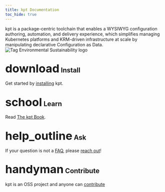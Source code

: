 ```yaml
---
title: kpt Documentation
toc_hide: true
---
```


<script>
  document.addEventListener("DOMContentLoaded", function() {
    if (window.location.pathname === "/") {
      document.querySelector(".breadcrumb").style.display = "none";
    }
  });
</script>

<div class="row mt-5 mb-3">
    <div class="col-lg-6">
        <div class="lead">
        kpt is a package-centric toolchain that enables a WYSIWYG configuration authoring, automation, and delivery experience, which simplifies managing Kubernetes platforms and KRM-driven infrastructure at scale by manipulating declarative Configuration as Data.
        </div>
    </div>
    <div class="col-lg-6">
        <img src="/images/tag-environmental-sustainability_color.svg" alt="Tag Environmental Sustainability logo" style="max-width: 300px;">
    </div>
</div>

<h2 id="overview"><span class="material-icons-outlined" style="font-size: 36px;">download</span> Install</h2>

Get started by [installing](/installation/) kpt.

<h2><span class="material-icons-outlined" style="font-size: 36px;">school</span> Learn</h2>

Read [The kpt Book](/book/).

<h2><span class="material-icons-outlined" style="font-size: 36px;">help_outline</span> Ask</h2>

If your question is not a [FAQ](/faq/), please [reach out](/contact/)!

<h2><span class="material-icons-outlined" style="font-size: 36px;">handyman</span> Contribute</h2>

kpt is an OSS project and anyone can [contribute](https://github.com/kptdev/kpt/blob/main/CONTRIBUTING.md)

